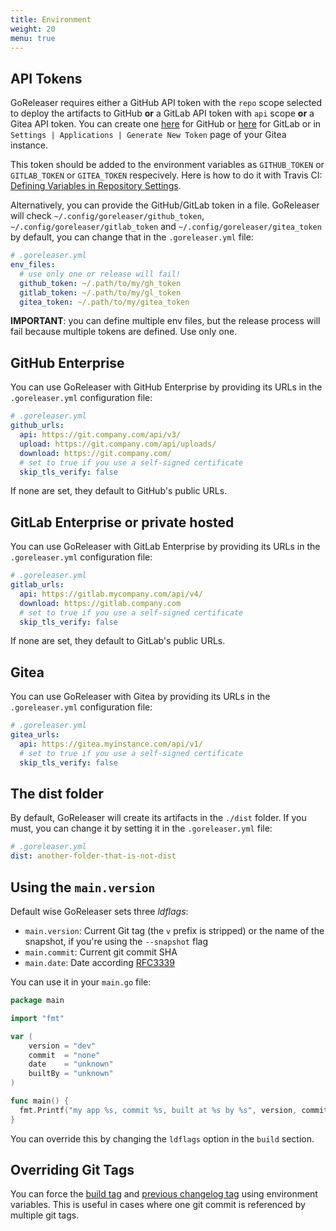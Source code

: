 ```yaml
---
title: Environment
weight: 20
menu: true
---
```


## API Tokens

GoReleaser requires either a GitHub API token with the `repo` scope selected to
deploy the artifacts to GitHub **or** a GitLab API token with `api` scope **or** a Gitea API token.
You can create one [here](https://github.com/settings/tokens/new) for GitHub
or [here](https://gitlab.com/profile/personal_access_tokens) for GitLab
or in `Settings | Applications | Generate New Token` page of your Gitea instance.

This token should be added to the environment variables as `GITHUB_TOKEN` or `GITLAB_TOKEN` or `GITEA_TOKEN` respecively.
Here is how to do it with Travis CI:
[Defining Variables in Repository Settings](https://docs.travis-ci.com/user/environment-variables/#Defining-Variables-in-Repository-Settings).

Alternatively, you can provide the GitHub/GitLab token in a file.
GoReleaser will check `~/.config/goreleaser/github_token`, `~/.config/goreleaser/gitlab_token`
and `~/.config/goreleaser/gitea_token` by default, you can change that in
the `.goreleaser.yml` file:

```yaml
# .goreleaser.yml
env_files:
  # use only one or release will fail!
  github_token: ~/.path/to/my/gh_token
  gitlab_token: ~/.path/to/my/gl_token
  gitea_token: ~/.path/to/my/gitea_token
```

**IMPORTANT**: you can define multiple env files, but the release process will fail
because multiple tokens are defined. Use only one.

## GitHub Enterprise

You can use GoReleaser with GitHub Enterprise by providing its URLs in
the `.goreleaser.yml` configuration file:

```yaml
# .goreleaser.yml
github_urls:
  api: https://git.company.com/api/v3/
  upload: https://git.company.com/api/uploads/
  download: https://git.company.com/
  # set to true if you use a self-signed certificate
  skip_tls_verify: false
```

If none are set, they default to GitHub's public URLs.

## GitLab Enterprise or private hosted

You can use GoReleaser with GitLab Enterprise by providing its URLs in
the `.goreleaser.yml` configuration file:

```yaml
# .goreleaser.yml
gitlab_urls:
  api: https://gitlab.mycompany.com/api/v4/
  download: https://gitlab.company.com
  # set to true if you use a self-signed certificate
  skip_tls_verify: false
```

If none are set, they default to GitLab's public URLs.

## Gitea

You can use GoReleaser with Gitea by providing its URLs in
the `.goreleaser.yml` configuration file:

```yaml
# .goreleaser.yml
gitea_urls:
  api: https://gitea.myinstance.com/api/v1/
  # set to true if you use a self-signed certificate
  skip_tls_verify: false
```

## The dist folder

By default, GoReleaser will create its artifacts in the `./dist` folder.
If you must, you can change it by setting it in the `.goreleaser.yml` file:

```yaml
# .goreleaser.yml
dist: another-folder-that-is-not-dist
```

## Using the `main.version`

Default wise GoReleaser sets three _ldflags_:

- `main.version`: Current Git tag (the `v` prefix is stripped) or the name of
  the snapshot, if you're using the `--snapshot` flag
- `main.commit`: Current git commit SHA
- `main.date`: Date according [RFC3339](https://golang.org/pkg/time/#pkg-constants)

You can use it in your `main.go` file:

```go
package main

import "fmt"

var (
	version = "dev"
	commit  = "none"
	date    = "unknown"
    builtBy = "unknown"
)

func main() {
  fmt.Printf("my app %s, commit %s, built at %s by %s", version, commit, date, builtBy)
}
```

You can override this by changing the `ldflags` option in the `build` section.

## Overriding Git Tags

You can force the [build tag](/build#define-build-tag) and [previous changelog tag](/release#define-previous-tag) using environment variables. This is useful in cases where one git commit is referenced by multiple git tags.
